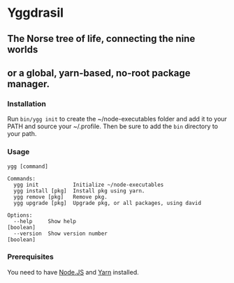 # Yggdrasil
## The Norse tree of life, connecting the nine worlds
## or  a global, yarn-based, no-root package manager.
### Installation
Run `bin/ygg init` to create the ~/node-executables folder and add it to your PATH and source your ~/.profile.
Then be sure to add the `bin` directory to your path.
### Usage
```
ygg [command]

Commands:
  ygg init           Initialize ~/node-executables
  ygg install [pkg]  Install pkg using yarn.
  ygg remove [pkg]   Remove pkg.
  ygg upgrade [pkg]  Upgrade pkg, or all packages, using david

Options:
  --help     Show help                                                 [boolean]
  --version  Show version number                                       [boolean]
```
### Prerequisites
You need to have [Node.JS](https://nodejs.org) and [Yarn](https://yarnpkg.org) installed.
